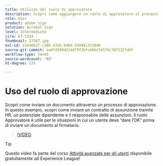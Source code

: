 ```yaml
---
title: Utilizzo del ruolo di approvatore
description: Scopri come aggiungere un ruolo di approvatore al processo di approvazione del contratto
role: User
product: adobe sign
solution: Acrobat Sign
level: Intermediate
jira: KT-5324
thumbnail: 17367.jpg
exl-id: e3d46b27-c30b-47eb-8d84-3d99813f3096
source-git-commit: aa8fd589d214879f2bfcb6bc54576c707532fd6f
workflow-type: tm+mt
source-wordcount: '93'
ht-degree: 22%

---
```


# Uso del ruolo di approvazione

Scopri come inviare un documento attraverso un processo di approvazione. In questo esempio, scopri come inviare un contratto di assunzione tramite HR, un potenziale dipendente e il responsabile delle assunzioni. Il ruolo Approvatore è utile per le situazioni in cui un utente deve “dare l’OK” prima di inviare un documento al firmatario.

>[!VIDEO](https://video.tv.adobe.com/v/343854?quality=12&learn=on&hidetitle=true)

>[!TIP]
>
>Questo video fa parte del corso [Attività avanzate per gli utenti](https://experienceleague.adobe.com/?recommended=Sign-U-1-2020.3) disponibile gratuitamente ad Experience League!


